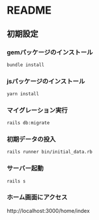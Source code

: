 # README

## 初期設定

### gemパッケージのインストール

```bash
bundle install
```

### jsパッケージのインストール

```bash
yarn install
```

### マイグレーション実行

```bash
rails db:migrate
```

### 初期データの投入

```bash
rails runner bin/initial_data.rb
```

### サーバー起動

```bash
rails s
```

### ホーム画面にアクセス

http://localhost:3000/home/index